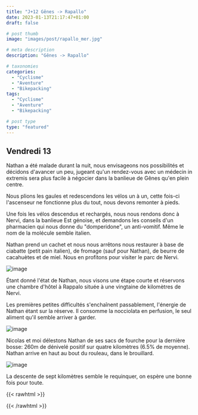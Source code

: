 ```yaml
---
title: "J+12 Gênes -> Rapallo"
date: 2023-01-13T21:17:47+01:00
draft: false

# post thumb
image: "images/post/rapallo_mer.jpg"

# meta description
description: "Gênes -> Rapallo"

# taxonomies
categories:
  - "Cyclisme" 
  - "Aventure" 
  - "Bikepacking"
tags:
  - "Cyclisme" 
  - "Aventure" 
  - "Bikepacking"

# post type
type: "featured"
---
```


## Vendredi 13

Nathan a été malade durant la nuit, nous envisageons nos possibilités et décidons d'avancer un peu, jugeant qu'un rendez-vous avec un médecin in extremis sera plus facile à négocier dans la banlieue de Gênes qu'en plein centre.

Nous plions les gaules et redescendons les vélos un à un, cette fois-ci l'ascenseur ne fonctionne plus du tout, nous devons remonter à pieds. 

Une fois les vélos descendus et rechargés, nous nous rendons donc à Nervi, dans la banlieue Est génoise, et demandons les conseils d'un pharmacien qui nous donne du "domperidone", un anti-vomitif. Même le nom de la molécule semble italien.

Nathan prend un cachet et nous nous arrêtons nous restaurer à base de ciabatte (petit pain italien), de fromage (sauf pour Nathan), de beurre de cacahuètes et de miel. Nous en profitons pour visiter le parc de Nervi. 

![image](../../images/post/rapallo_parc.jpg)

Étant donné l'état de Nathan, nous visons une étape courte et réservons une chambre d'hôtel à Rappalo située à une vingtaine de kilomètres de Nervi. 

Les premières petites difficultés s'enchaînent passablement, l'énergie de Nathan étant sur la réserve. Il consomme la nocciolata en perfusion, le seul aliment qu'il semble arriver à garder. 

![image](../../images/post/rapallo_nathan.jpg)

Nicolas et moi délestons Nathan de ses sacs de fourche pour la dernière bosse: 260m de dénivelé positif sur quatre kilomètres (6.5% de moyenne). Nathan arrive en haut au bout du rouleau, dans le brouillard. 

![image](../../images/post/rapallo_brouillard.jpg)

La descente de sept kilomètres semble le requinquer, on espère une bonne fois pour toute.

{{< rawhtml >}} 
<div class="strava-embed-placeholder" data-embed-type="activity" data-embed-id="8386687128"></div><script src="https://strava-embeds.com/embed.js"></script>
{{< /rawhtml >}}
